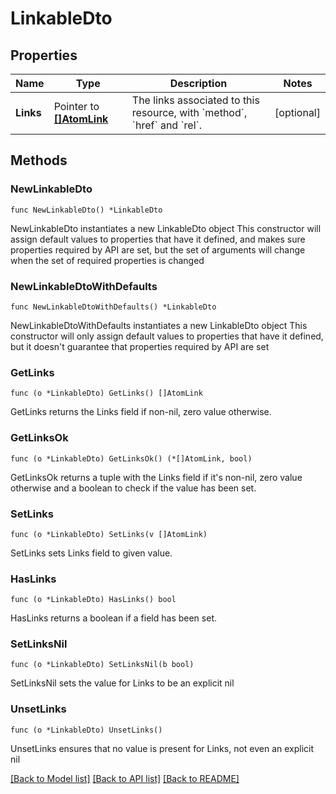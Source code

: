 # LinkableDto

## Properties

Name | Type | Description | Notes
------------ | ------------- | ------------- | -------------
**Links** | Pointer to [**[]AtomLink**](AtomLink.md) | The links associated to this resource, with &#x60;method&#x60;, &#x60;href&#x60; and &#x60;rel&#x60;. | [optional] 

## Methods

### NewLinkableDto

`func NewLinkableDto() *LinkableDto`

NewLinkableDto instantiates a new LinkableDto object
This constructor will assign default values to properties that have it defined,
and makes sure properties required by API are set, but the set of arguments
will change when the set of required properties is changed

### NewLinkableDtoWithDefaults

`func NewLinkableDtoWithDefaults() *LinkableDto`

NewLinkableDtoWithDefaults instantiates a new LinkableDto object
This constructor will only assign default values to properties that have it defined,
but it doesn't guarantee that properties required by API are set

### GetLinks

`func (o *LinkableDto) GetLinks() []AtomLink`

GetLinks returns the Links field if non-nil, zero value otherwise.

### GetLinksOk

`func (o *LinkableDto) GetLinksOk() (*[]AtomLink, bool)`

GetLinksOk returns a tuple with the Links field if it's non-nil, zero value otherwise
and a boolean to check if the value has been set.

### SetLinks

`func (o *LinkableDto) SetLinks(v []AtomLink)`

SetLinks sets Links field to given value.

### HasLinks

`func (o *LinkableDto) HasLinks() bool`

HasLinks returns a boolean if a field has been set.

### SetLinksNil

`func (o *LinkableDto) SetLinksNil(b bool)`

 SetLinksNil sets the value for Links to be an explicit nil

### UnsetLinks
`func (o *LinkableDto) UnsetLinks()`

UnsetLinks ensures that no value is present for Links, not even an explicit nil

[[Back to Model list]](../README.md#documentation-for-models) [[Back to API list]](../README.md#documentation-for-api-endpoints) [[Back to README]](../README.md)


